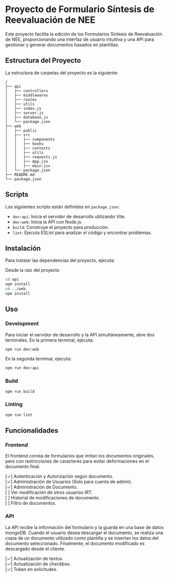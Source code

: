 # Proyecto de Formulario Síntesis de Reevaluación de NEE

Este proyecto facilita la edición de los Formularios Síntesis de Reevaluación de NEE, proporcionando una interfaz de usuario intuitiva y una API para gestionar y generar documentos basados en plantillas.

## Estructura del Proyecto

La estructura de carpetas del proyecto es la siguiente:

    /   
    ├── api    
    │   ├── controllers 
    │   ├── middlewares  
    │   ├── routes          
    │   ├── utils
    │   ├── index.js
    │   ├── server.js
    │   ├── database.js
    │   └── package.json    
    ├── web
    │   ├── public  
    │   ├── src
    │   │   ├── components
    │   │   ├── hooks
    │   │   ├── contexts
    │   │   ├── utils
    │   │   ├── requests.js
    │   │   ├── App.jsx
    │   │   ├── main.jsx
    │   └── package.json 
    ├── README.md    
    └── package.json    

## Scripts

Los siguientes scripts están definidos en `package.json`:

- `dev:api`: Inicia el servidor de desarrollo utilizando Vite.
- `dev:web`: Inicia la API con Node.js.
- `build`: Construye el proyecto para producción.
- `lint`: Ejecuta ESLint para analizar el código y encontrar problemas.

## Instalación

Para instalar las dependencias del proyecto, ejecuta:

Desde la raíz del proyecto
```bash
cd api
npm install
cd ../web
npm install
```

## Uso

### Development

Para iniciar el servidor de desarrollo y la API simultáneamente, abre dos terminales. En la primera terminal, ejecuta:

```bash
npm run dev:web
```

En la segunda terminal, ejecuta:

```bash
npm run dev:api
```

### Build

```bash
npm run build
```

### Linting

```bash
npm run lint
```

## Funcionalidades

### Frontend
El frontend consta de formularios que imitan los documentos originales, pero con restricciones de caracteres para evitar deformaciones en el documento final.

[&check;] Autenticación y Autorización según documento.   
[&check;] Administración de Usuarios (Solo para cuenta de admin).     
[&check;] Administración de Documento.  
[ ] Ver modificación de otros usuarios IRT.  
[ ] Historial de modificaciones de documento.  
[ ] Filtro de documentos.  


### API
La API recibe la información del formulario y la guarda en una base de datos mongoDB. Cuando el usuario desea descargar el documento, se realiza una copia de un documento utilizado como plantilla y se insertan los datos del documento seleccionado. Finalmente, el documento modificado es descargado desde el cliente.

[&check;] Actualización de textos.  
[&check;] Actualización de checkbox.  
[&check;] Token en solicitudes.    